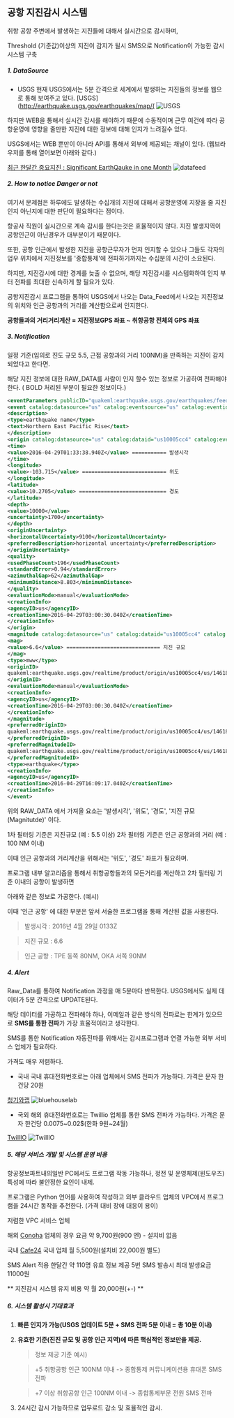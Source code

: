 ## 공항 지진감시 시스템

 취항 공항 주변에서 발생하는 지진들에 대해서 실시간으로 감시하며, 
 
 Threshold (기준값)이상의 지진이 감지가 될시 SMS으로 Notification이 가능한 감시 시스템 구축

##### 1. DataSource
 * USGS
  현재 USGS에서는 5분 간격으로 세계에서 발생하는 지진들의 정보를 웹으로 통해 보여주고 있다.
 [USGS](http://earthquake.usgs.gov/earthquakes/map/(
 ![USGS](/images/usgs_1.jpg)
 
 하지만 WEB을 통해서 실시간 감시를 해야하기 때문에 수동적이며 근무 여건에 따라 공항운영에 영향을 줄만한 지진에 대한 정보에 대해 인지가 느려질수 있다.
 
 USGS에서는 WEB 뿐만이 아니라 API를 통해서 외부에 제공되는 채널이 있다. (웹브라우저를 통해 열어보면 아래와 같다.)

 [최근 한달간 중요지진 : Significant EarthQauke in one Month](http://earthquake.usgs.gov/earthquakes/feed/v1.0/summary/significant_month.quakeml)
 ![datafeed](/images/usgs_data_feed.jpg)
 
##### 2. How to notice Danger or not

 여기서 문제점은 하루에도 발생하는 수십개의 지진에 대해서 공항운영에 지장을 줄 지진인지 아닌지에 대한 판단이 필요하다는 점이다.
 
 항공사 직원이 실시간으로 계속 감시를 한다는것은 효율적이지 않다. 지진 발생지역이 공항인근이 아닌경우가 대부분이기 때문이다.
 
 또한, 공항 인근에서 발생한 지진을 공항근무자가 먼저 인지할 수 있으나 그들도 각자의 업우 위치에서 지진정보를 '종합통제'에 전파하기까지는 수십분의 시간이 소요된다.
 
 하지만, 지진감시에 대한 경계를 늦출 수 없으며, 해당 지진감시를 시스템화하여 인지 부터 전파를 최대한 신속하게 할 필요가 있다.
 
 공항지진감시 프로그램을 통하여 USGS에서 나오는 Data_Feed에서 나오는 지진정보의 위치와 인근 공항과의 거리를 계산함으로써 인지한다.
 
 **공항들과의 거리거리계산 = 지진정보GPS 좌표 ~ 취항공항 전체의 GPS 좌표**
 
##### 3. Notification
  일정 기준(임의로 진도 규모 5.5, 근접 공항과의 거리 100NM)을 만족하는 지진이 감지 되었다고 한다면. 
  
  해당 지진 정보에 대한 RAW_DATA를 사람이 인지 할수 있는 정보로 가공하여 전파해야 한다.
  ( BOLD 처리된 부분이 필요한 정보이다.)
  ```xml
  <eventParameters publicID="quakeml:earthquake.usgs.gov/earthquakes/feed/v1.0/summary/significant_month.quakeml">
  <event catalog:datasource="us" catalog:eventsource="us" catalog:eventid="10005cc4" publicID="quakeml:earthquake.usgs.gov/earthquakes/feed/v1.0/detail/us10005cc4.quakeml">
  <description>
  <type>earthquake name</type>
  <text>Northern East Pacific Rise</text>
  </description>
  <origin catalog:datasource="us" catalog:dataid="us10005cc4" catalog:eventsource="us" catalog:eventid="10005cc4" publicID="quakeml:earthquake.usgs.gov/realtime/product/origin/us10005cc4/us/1461898830040/product.xml">
  <time>
  <value>2016-04-29T01:33:38.940Z</value> =========== 발생시각
  </time>
  <longitude>
  <value>-103.715</value> =========================== 위도
  </longitude>
  <latitude>
  <value>10.2705</value> ============================ 경도
  </latitude>
  <depth>
  <value>10000</value>
  <uncertainty>1700</uncertainty>
  </depth>
  <originUncertainty>
  <horizontalUncertainty>9100</horizontalUncertainty>
  <preferredDescription>horizontal uncertainty</preferredDescription>
  </originUncertainty>
  <quality>
  <usedPhaseCount>196</usedPhaseCount>
  <standardError>0.94</standardError>
  <azimuthalGap>62</azimuthalGap>
  <minimumDistance>8.803</minimumDistance>
  </quality>
  <evaluationMode>manual</evaluationMode>
  <creationInfo>
  <agencyID>us</agencyID>
  <creationTime>2016-04-29T03:00:30.040Z</creationTime>
  </creationInfo>
  </origin>
  <magnitude catalog:datasource="us" catalog:dataid="us10005cc4" catalog:eventsource="us" catalog:eventid="10005cc4" publicID="quakeml:earthquake.usgs.gov/realtime/product/origin/us10005cc4/us/1461898830040/product.xml#magnitude">
  <mag>
  <value>6.6</value> ============================== 지진 규모
  </mag>
  <type>mww</type>
  <originID>
  quakeml:earthquake.usgs.gov/realtime/product/origin/us10005cc4/us/1461898830040/product.xml
  </originID>
  <evaluationMode>manual</evaluationMode>
  <creationInfo>
  <agencyID>us</agencyID>
  <creationTime>2016-04-29T03:00:30.040Z</creationTime>
  </creationInfo>
  </magnitude>
  <preferredOriginID>
  quakeml:earthquake.usgs.gov/realtime/product/origin/us10005cc4/us/1461898830040/product.xml
  </preferredOriginID>
  <preferredMagnitudeID>
  quakeml:earthquake.usgs.gov/realtime/product/origin/us10005cc4/us/1461898830040/product.xml#magnitude
  </preferredMagnitudeID>
  <type>earthquake</type>
  <creationInfo>
  <agencyID>us</agencyID>
  <creationTime>2016-04-29T16:09:17.040Z</creationTime>
  </creationInfo>
  </event>
  ```
  
  위의 RAW_DATA 에서 가져올 요소는 '발생시각', '위도', '경도', '지진 규모(Magnitutde)' 이다.
  
  1차 필터링 기준은 지진규모 (예 : 5.5 이상)
  2차 필터링 기준은 인근 공항과의 거리 (예 : 100 NM 이내)
  
  이때 인근 공항과의 거리계산을 위해서는 '위도', '경도' 좌표가 필요하며.
  
  프로그램 내부 알고리즘을 통해서 취항공항들과의 모든거리를 계산하고 2차 필터링 기준 이내의 공항이 발생하면
  
  아래와 같은 정보로 가공한다. (예시)
  
  이때 '인근 공항' 에 대한 부분은 앞서 서술한 프로그램을 통해 계산된 값을 사용한다.
  
  > 발생시각 : 2016년 4월 29일 0133Z
  
  > 지진 규모 : 6.6
  
  > 인근 공항 : TPE 동쪽 80NM, OKA 서쪽 90NM
  
##### 4. Alert
  Raw_Data를 통하여 Notification 과정을 매 5분마다 반복한다. USGS에서도 실제 데이터가 5분 간격으로 UPDATE된다.
  
  해당 데이터를 가공하고 전파해야 하나, 이메일과 같은 방식의 전파로는 한계가 있으므로 **SMS를 통한 전파**가 가장 효율적이라고 생각한다.
  
  SMS를 통한 Notification 자동전파를 위해서는 감시프로그램과 연결 가능한 외부 서비스 업체가 필요하다.

  가격도 매우 저렴하다.
  
  * 국내
  국내 휴대전화번호로는 아래 업체에서 SMS 전파가 가능하다.
  가격은 문자 한건당 20원
  
   [청기와랩](http://www.bluehouselab.com/sms/)
   ![bluehouselab](/images/sms_1.jpg)
   
  * 국외
  해외 휴대전화번호로는 Twillio 업체를 통한 SMS 전파가 가능하다.
  가격은 문자 한건당 0.0075~0.02$(한화 9원~24월)
  
   [TwillIO](http://https://www.twilio.com/sms)
   ![TwillIO](/images/sms_2.jpg)
  
##### 5. 해당 서비스 개발 및 시스템 운영 비용
  
  항공정보파트내의일반 PC에서도 프로그램 작동 가능하나, 정전 및 운영체제(윈도우즈)특성에 따라 불안정한 요인이 내제.
  
  프로그램은 Python 언어를 사용하여 작성하고 외부 클라우드 업체의 VPC에서 프로그램을 24시간 동작을 추천한다.
  (가격 대비 장애 대응이 용이)
  
  저렴한 VPC 서비스 업체
  
  해외 [Conoha](https://www.conoha.jp) 업체의 경우 요금 약 9,700원(900 엔) - 설치비 없음
  
  국내 [Cafe24](http://www.cafe24.com/?controller=product_page&type=server&page=virtual_linux) 국내 업체 월 5,500원(설치비 22,000원 별도)
  
  SMS Alert 적용
  한달간 약 110명 유효 정보 제공 5번 SMS 발송시 최대 발생요금 11000원
  
  ** 지진감시 시스템 유지 비용 약 월 20,000원(+-) **
  
##### 6. 시스템 활성시 기대효과
 
 1. **빠른 인지가 가능(USGS 업데이트 5분 + SMS 전파 5분 이내 = 총 10분 이내)**

 2. **유효한 기준(진진 규모 및 공항 인근 지역)에 따른 핵심적인 정보만을 제공.**
 
    > 정보 제공 기준 예시) 

    > +5 취항공항 인근 100NM 이내 -> 종합통제 커뮤니케이션용 휴대폰 SMS 전파
    
    > +7 이상 취항공항 인근 100NM 이내 -> 종합통제부문 전원 SMS 전파

 3. 24시간 감시 가능하므로 업무로드 감소 및 효율적인 감시.
